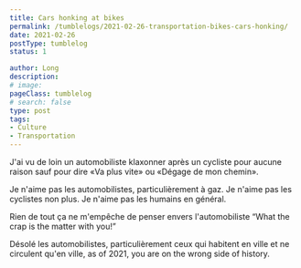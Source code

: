 ```yaml
---
title: Cars honking at bikes
permalink: /tumblelogs/2021-02-26-transportation-bikes-cars-honking/
date: 2021-02-26
postType: tumblelog
status: 1

author: Long
description:
# image:
pageClass: tumblelog
# search: false
type: post
tags:
- Culture
- Transportation
---
```


J'ai vu de loin un automobiliste klaxonner après un cycliste pour aucune raison sauf pour dire «Va plus vite» ou «Dégage de mon chemin».

Je n'aime pas les automobilistes, particulièrement à gaz. Je n'aime pas les cyclistes non plus. Je n'aime pas les humains en général.

Rien de tout ça ne m'empêche de penser envers l'automobiliste “What the crap is the matter with you!”

Désolé les automobilistes, particulièrement ceux qui habitent en ville et ne circulent qu'en ville, as of 2021, you are on the wrong side of history.
